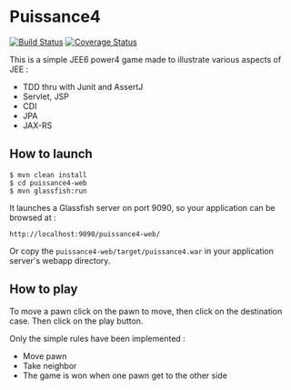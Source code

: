 # Puissance4

[![Build Status](https://travis-ci.org/dmetzler/puissance4.png?branch=master)](https://travis-ci.org/dmetzler/puissance4)
[![Coverage Status](https://coveralls.io/repos/dmetzler/puissance4/badge.svg)](https://coveralls.io/r/dmetzler/puissance4)

This is a simple JEE6 power4 game made to illustrate various aspects of JEE :

 * TDD thru with Junit and AssertJ
 * Servlet, JSP 
 * CDI
 * JPA
 * JAX-RS
 

## How to launch

	$ mvn clean install
	$ cd puissance4-web
	$ mvn glassfish:run

It launches a Glassfish server on port 9090, so your application can be browsed at : 

	http://localhost:9090/puissance4-web/

Or copy the `puissance4-web/target/puissance4.war` in your application server's webapp directory.


## How to play

To move a pawn click on the pawn to move, then click on the destination case.
Then click on the play button.

Only the simple rules have been implemented :

* Move pawn
* Take neighbor
* The game is won when one pawn get to the other side 
